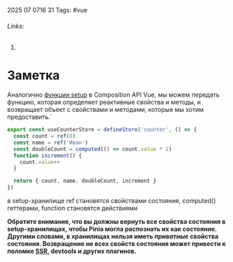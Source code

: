 2025 07 0716 31
Tags: #vue
###### Links: 
1) 
# Заметка
Аналогично [функции setup](https://vuejs.org/api/composition-api-setup.html) в Composition API Vue, мы можем передать функцию, которая определяет реактивные свойства и методы, и возвращает объект с свойствами и методами, которые мы хотим предоставить.`
```js
export const useCounterStore = defineStore('counter', () => {
  const count = ref(0)
  const name = ref('Иван')
  const doubleCount = computed(() => count.value * 2)
  function increment() {
    count.value++
  }

  return { count, name, doubleCount, increment }
})
```
в setup-хранилище ref становятся свойствами состояния, computed() геттерами, function становятся действиями

**Обратите внимание, что вы должны вернуть все свойства состояния в setup-хранилищах, чтобы Pinia могла распознать их как состояние. Другими словами, в хранилищах нельзя иметь _приватные_ свойства состояния. Возвращение не всех свойств состояния может привести к поломке [SSR](https://pinia-ru.netlify.app/cookbook/composables.html), devtools и других плагинов.**

